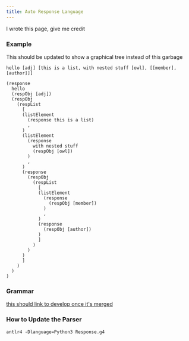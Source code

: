 ```yaml
---
title: Auto Response Language
---
```


I wrote this page, give me credit

### Example

This should be updated to show a graphical tree instead of this garbage

```
hello [adj] [this is a list, with nested stuff [owl], [[member], [author]]]
```

```
(response
  hello
  (respObj [adj])
  (respObj
    (respList
      [
      (listElement
        (response this is a list)
        ,
      )
      (listElement
        (response
          with nested stuff
          (respObj [owl])
        )
        ,
      )
      (response
        (respObj
          (respList
            [
            (listElement
              (response
                (respObj [member])
              )
              ,
            )
            (response
              (respObj [author])
            )
            ]
          )
        )
      )
      ]
    )
  )
)
```
### Grammar
[this should link to develop once it's merged](https://github.com/architus/architus/blob/docker/lib/response_grammar/Response.g4)

<Collapse>
  <ExternalSnippet src="https://raw.githubusercontent.com/architus/architus/docker/lib/response_grammar/Response.g4" />
</Collapse>

### How to Update the Parser
`antlr4 -Dlanguage=Python3 Response.g4`
